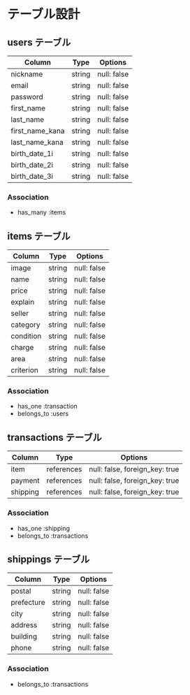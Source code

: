 # テーブル設計

## users テーブル

| Column             | Type   | Options     |
| ------------------ | ------ | ----------- |
| nickname           | string | null: false |
| email              | string | null: false |
| password           | string | null: false |
| first_name         | string | null: false |
| last_name          | string | null: false |
| first_name_kana    | string | null: false |
| last_name_kana     | string | null: false |
| birth_date_1i      | string | null: false |
| birth_date_2i      | string | null: false |
| birth_date_3i      | string | null: false |

### Association

- has_many :items

## items テーブル

| Column             | Type   | Options     |
| ------------------ | ------ | ----------- |
| image              | string | null: false |
| name               | string | null: false |
| price              | string | null: false |
| explain            | string | null: false |
| seller             | string | null: false |
| category           | string | null: false |
| condition          | string | null: false |
| charge             | string | null: false |
| area               | string | null: false |
| criterion          | string | null: false |

### Association

- has_one :transaction
- belongs_to :users

## transactions テーブル

| Column             | Type       | Options                        |
| ------------------ | ---------- | ------------------------------ |
| item               | references | null: false, foreign_key: true |
| payment            | references | null: false, foreign_key: true |
| shipping           | references | null: false, foreign_key: true |

### Association

- has_one :shipping
- belongs_to :transactions

## shippings テーブル

| Column             | Type   | Options     |
| ------------------ | ------ | ----------- |
| postal             | string | null: false |
| prefecture         | string | null: false |
| city               | string | null: false |
| address            | string | null: false |
| building           | string | null: false |
| phone              | string | null: false |

### Association

- belongs_to :transactions